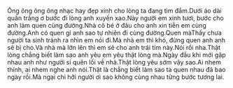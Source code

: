 Ông ông ông ông nhạc hay đẹp xinh cho lòng ta đang tìm đắm.Dưới áo dài quần trắng ơ bước đi lòng anh xuyến xao.Này người em xinh tươi, bước cho anh làm quen cùng đường.Nhà cô bé ở đâu cho anh xin tiễn em cùng đường.Anh có quen gì anh sao tự nhiên đi cùng đường.Quen màThấy chưa người ta sinh tránh ra nhìn em nói đi.Mà nhà em thì khó, đừng quen anh anh sẽ bị cho.Và nhà mà lớn lên thì em sẽ cho anh trái tim này.Nói rồi nha.Thật lòng chẳng biết làm sao anh yêu em yêu thật lòng mà.Ngày đầu khi mới gặp nhau anh như người si quên lối về nhà.Thật lòng yêu sớm vậy sao.Ai nhem thính, ai nhem nghe anh nói.Thật là chẳng biết làm sao ta quen nhau đã bao ngày rồi.Mà ngại chi hỡi người ơi sao không cùng nhau từng bước tương lai.